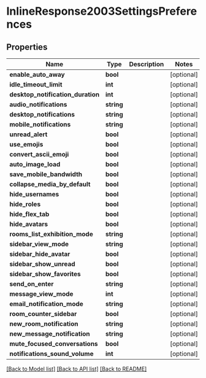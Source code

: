 # InlineResponse2003SettingsPreferences

## Properties
Name | Type | Description | Notes
------------ | ------------- | ------------- | -------------
**enable_auto_away** | **bool** |  | [optional] 
**idle_timeout_limit** | **int** |  | [optional] 
**desktop_notification_duration** | **int** |  | [optional] 
**audio_notifications** | **string** |  | [optional] 
**desktop_notifications** | **string** |  | [optional] 
**mobile_notifications** | **string** |  | [optional] 
**unread_alert** | **bool** |  | [optional] 
**use_emojis** | **bool** |  | [optional] 
**convert_ascii_emoji** | **bool** |  | [optional] 
**auto_image_load** | **bool** |  | [optional] 
**save_mobile_bandwidth** | **bool** |  | [optional] 
**collapse_media_by_default** | **bool** |  | [optional] 
**hide_usernames** | **bool** |  | [optional] 
**hide_roles** | **bool** |  | [optional] 
**hide_flex_tab** | **bool** |  | [optional] 
**hide_avatars** | **bool** |  | [optional] 
**rooms_list_exhibition_mode** | **string** |  | [optional] 
**sidebar_view_mode** | **string** |  | [optional] 
**sidebar_hide_avatar** | **bool** |  | [optional] 
**sidebar_show_unread** | **bool** |  | [optional] 
**sidebar_show_favorites** | **bool** |  | [optional] 
**send_on_enter** | **string** |  | [optional] 
**message_view_mode** | **int** |  | [optional] 
**email_notification_mode** | **string** |  | [optional] 
**room_counter_sidebar** | **bool** |  | [optional] 
**new_room_notification** | **string** |  | [optional] 
**new_message_notification** | **string** |  | [optional] 
**mute_focused_conversations** | **bool** |  | [optional] 
**notifications_sound_volume** | **int** |  | [optional] 

[[Back to Model list]](../../README.md#documentation-for-models) [[Back to API list]](../../README.md#documentation-for-api-endpoints) [[Back to README]](../../README.md)

